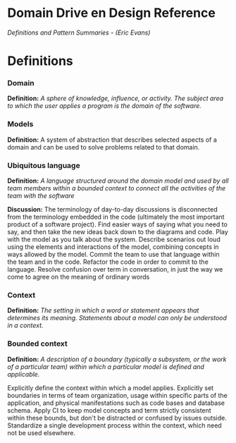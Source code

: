 # Domain Drive en Design Reference

*Definitions and Pattern Summaries - (Eric Evans)*

# Definitions

### Domain

**Definition:** *A sphere of knowledge, influence, or activity. The subject area to which the user applies a program is the domain of the software.*

### Models

**Definition:** A system of abstraction that describes selected aspects of a domain and can be used to solve problems related to that domain.

### Ubiquitous language

**Definition:** *A language structured around the domain model and used by all team members within a bounded context to connect all the activities of the team with the software*

**Discussion:** The terminology of day-to-day discussions is disconnected from the terminology embedded in the code (ultimately the most important product of a software project).
Find easier ways of saying what you need to say, and then take the new ideas back down to the diagrams and code.
Play with the model as you talk about the system. Describe scenarios out loud using the elements and interactions of the model, combining concepts in ways allowed by the model.
Commit the team to use that language within the team and in the code. Refactor the code in order to commit to the language. Resolve confusion over term in conversation, in just the way we come to agree on the meaning of ordinary words

### Context

**Definition:** *The setting in which a word or statement appears that determines its meaning. Statements about a model can only be understood in a context.*

### Bounded context

**Definition:** *A description of a boundary (typically a subsystem, or the work of a particular team) within which a particular model is defined and applicable.*

Explicitly define the context within which a model applies. Explicitly set boundaries in terms of team organization, usage within specific parts of the application, and physical manifestations such as code bases and database schema.
Apply CI to keep model concepts and term strictly consistent within these bounds, but don't be distracted or confused by issues outside.
Standardize a single development process within the context, which need not be used elsewhere.
